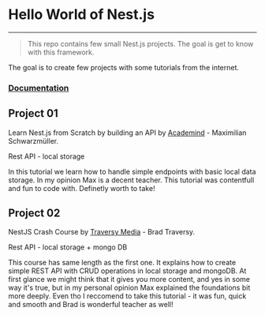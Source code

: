 # Hello World of Nest.js

---

> This repo contains few small Nest.js projects. The goal is get to know with this framework.

The goal is to create few projects with some tutorials from the internet.

### [Documentation](https://docs.nestjs.com/)

## Project 01

Learn Nest.js from Scratch by building an API by [Academind](https://youtu.be/F_oOtaxb0L8) - Maximilian Schwarzmüller.

Rest API - local storage

In this tutorial we learn how to handle simple endpoints with basic local data storage.
In my opinion Max is a decent teacher. This tutorial was contentfull and fun to code with. Definetly worth to take!

## Project 02

NestJS Crash Course by [Traversy Media](https://youtu.be/wqhNoDE6pb4) - Brad Traversy.

Rest API - local storage + mongo DB

This course has same length as the first one. It explains how to create simple REST API with CRUD operations in local storage and mongoDB. At first glance we might think that it gives you more content, and yes in some way it's true, but in my personal opinion Max explained the foundations bit more deeply. Even tho I reccomend to take this tutorial - it was fun, quick and smooth and Brad is wonderful teacher as well!
